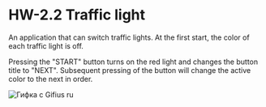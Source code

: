 # HW-2.2 Traffic light
An application that can switch traffic lights. At the first start, the color of each traffic light is off.

Pressing the "START" button turns on the red light and changes the button title to "NEXT". Subsequent pressing of the button will change the active color to the next in order.

![Гифка с Gifius ru](https://user-images.githubusercontent.com/121757460/215387940-9ac52a04-bfdf-4a6d-82c3-ab79b7184ee7.gif)
